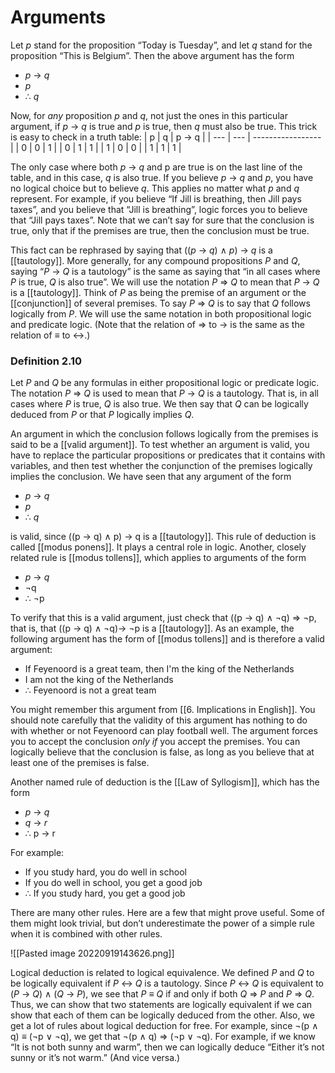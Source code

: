 # Arguments
Let *p* stand for the proposition “Today is Tuesday”, and let *q* stand for the proposition “This is Belgium”. Then the above argument has the form
- *p* $\rightarrow$ *q*
- *p*
- $\therefore$ *q*

Now, for *any* proposition *p* and *q*, not just the ones in this particular argument, if *p* $\rightarrow$ *q* is true and *p* is true, then *q* must also be true. This trick is easy to check in a truth table:
| p   | q   | p $\rightarrow$ q |
| --- | --- | ----------------- |
| 0   | 0   | 1                 |
| 0   | 1   | 1                 |
| 1   | 0   | 0                 |
| 1   | 1   | 1                 |

The only case where both *p* $\rightarrow$ *q* and p are true is on the last line of the table, and in this case, *q* is also true. If you believe *p* $\rightarrow$ *q* and *p*, you have no logical choice but to believe *q*. This applies no matter what *p* and *q* represent. For example, if you believe “If Jill is breathing, then Jill pays taxes”, and you believe that “Jill is breathing”, logic forces you to believe that “Jill pays taxes”. Note that we can’t say for sure that the conclusion is true, only that if the premises are true, then the conclusion must be true.

This fact can be rephrased by saying that ((*p* $\rightarrow$ *q*) $\wedge$ *p*) $\rightarrow$ *q* is a [[tautology]]. More generally, for any compound propositions *P* and *Q*, saying “*P* $\rightarrow$ *Q* is a tautology” is the same as saying that “in all cases where *P* is true, *Q* is also true”. We will use the notation *P* $\Rightarrow$ *Q* to mean that *P* $\rightarrow$ *Q* is a [[tautology]]. Think of *P* as being the premise of an argument or the [[conjunction]] of several premises. To say *P* $\Rightarrow$ *Q* is to say that *Q* follows logically from *P*. We will use the same notation in both propositional logic and predicate logic. (Note that the relation of $\Rightarrow$ to $\rightarrow$ is the same as the relation of $\equiv$ to $\leftrightarrow$.)

### Definition 2.10
Let *P* and *Q* be any formulas in either propositional logic or predicate logic. The notation *P* $\Rightarrow$ *Q* is used to mean that *P* $\rightarrow$ *Q* is a tautology. That is, in all cases where *P* is true, *Q* is also true. We then say that *Q* can be logically deduced from *P* or that *P* logically implies *Q*.

An argument in which the conclusion follows logically from the premises is said to be a [[valid argument]]. To test whether an argument is valid, you have to replace the particular propositions or predicates that it contains with variables, and then test whether the conjunction of the premises logically implies the conclusion. We have seen that any argument of the form
- *p* $\rightarrow$ *q*
- *p*
- $\therefore$ *q*

is valid, since ((p $\rightarrow$ q) $\wedge$ p) $\rightarrow$ q is a [[tautology]]. This rule of deduction is called [[modus ponens]]. It plays a central role in logic. Another, closely related rule is [[modus tollens]], which applies to arguments of the form
- *p* $\rightarrow$ *q*
- $\neg$q
- $\therefore$ $\neg$p

To verify that this is a valid argument, just check that ((p $\rightarrow$ q) $\wedge$ $\neg$q) $\Rightarrow$ $\neg$p, that is, that ((p $\rightarrow$ q) $\wedge$ $\neg$q)$\rightarrow$ $\neg$p is a [[tautology]]. As an example, the following argument has the form of [[modus tollens]] and is therefore a valid argument:
- If Feyenoord is a great team, then I'm the king of the Netherlands
- I am not the king of the Netherlands
- $\therefore$ Feyenoord is not a great team

You might remember this argument from [[6. Implications in English]]. You should note carefully that the validity of this argument has nothing to do with whether or not Feyenoord can play football well. The argument forces you to accept the conclusion *only if* you accept the premises. You can logically believe that the conclusion is false, as long as you believe that at least one of the premises is false. 

Another named rule of deduction is the [[Law of Syllogism]], which has the form
- *p* $\rightarrow$ *q*
- *q* $\rightarrow$ *r*
- $\therefore$ p $\rightarrow$ r

For example:
- If you study hard, you do well in school
- If you do well in school, you get a good job
- $\therefore$ If you study hard, you get a good job

There are many other rules. Here are a few that might prove useful. Some of them might look trivial, but don’t underestimate the power of a simple rule when it is combined with other rules.

![[Pasted image 20220919143626.png]]

Logical deduction is related to logical equivalence. We defined *P* and *Q* to be logically equivalent if *P* $\leftrightarrow$ *Q* is a tautology. Since *P* $\leftrightarrow$ *Q* is equivalent to (*P* $\rightarrow$ *Q*) $\wedge$ (*Q* $\rightarrow$ *P*), we see that *P* $\equiv$ *Q* if and only if both *Q* $\Rightarrow$ *P* and *P* $\Rightarrow$ *Q*. Thus, we can show that two statements are logically equivalent if we can show that each of them can be logically deduced from the other. Also, we get a lot of rules about logical deduction for free. For example, since $\neg$(p $\wedge$ q) $\equiv$ ($\neg$p $\vee$ $\neg$q), we get that $\neg$(p $\wedge$ q) $\Rightarrow$ ($\neg$p $\vee$ $\neg$q). For example, if we know “It is not both sunny and warm”, then we can logically deduce “Either it’s not sunny or it’s not warm.” (And vice versa.)